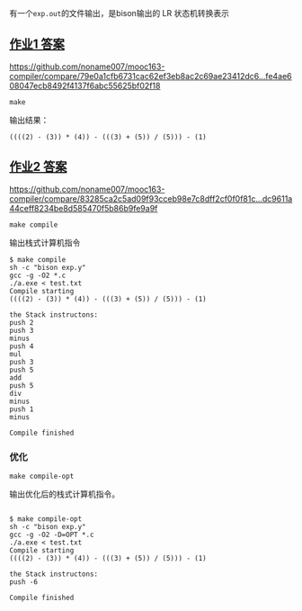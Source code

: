 有一个`exp.out`的文件输出，是bison输出的 LR 状态机转换表示


## [作业1 答案]()

https://github.com/noname007/mooc163-compiler/compare/79e0a1cfb6731cac62ef3eb8ac2c69ae23412dc6...fe4ae608047ecb8492f4137f6abc55625bf02f18

    make

输出结果：
    
    ((((2) - (3)) * (4)) - (((3) + (5)) / (5))) - (1)



## [作业2 答案]()

https://github.com/noname007/mooc163-compiler/compare/83285ca2c5ad09f93cceb98e7c8dff2cf0f0f81c...dc9611a44ceff8234be8d585470f5b86b9fe9a9f
    


    make compile

输出栈式计算机指令

```shell
$ make compile
sh -c "bison exp.y"
gcc -g -O2 *.c
./a.exe < test.txt
Compile starting
((((2) - (3)) * (4)) - (((3) + (5)) / (5))) - (1)

the Stack instructons:
push 2
push 3
minus
push 4
mul
push 3
push 5
add
push 5
div
minus
push 1
minus

Compile finished
```


### 优化

    make compile-opt

输出优化后的栈式计算机指令。

```shell

$ make compile-opt
sh -c "bison exp.y"
gcc -g -O2 -D=OPT *.c
./a.exe < test.txt
Compile starting
((((2) - (3)) * (4)) - (((3) + (5)) / (5))) - (1)

the Stack instructons:
push -6

Compile finished
```

